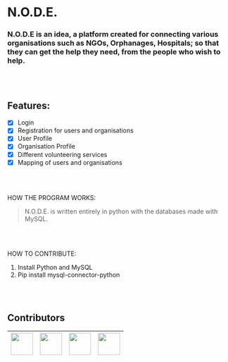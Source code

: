 # N.O.D.E.


### N.O.D.E is an idea, a platform created for connecting various organisations such as NGOs, Orphanages, Hospitals; so that they can get the help they need, from the people who wish to help. 
<br/>
<br/>

## Features:

- [x] Login
- [x] Registration for users and organisations
- [x] User Profile
- [x] Organisation Profile
- [x] Different volunteering services
- [x] Mapping of users and organisations

<br/>
<br/>

HOW THE PROGRAM WORKS:
> N.O.D.E. is written entirely in python with the databases made with MySQL. 
<br/>
<br/>

HOW TO CONTRIBUTE: 
1. Install Python and MySQL 
2. Pip install mysql-connector-python

<br/>
<br/>

## Contributors 
| [<img src="https://github.com/Deceptrax123.png?size=50" width="50"/>](https://github.com/Deceptrax123)| [<img src="https://github.com/yams2309.png?size=50" width="50"/>](https://github.com/yams2309) | [<img src="https://github.com/darthpegasus.png?size=50" width="50"/>](https://github.com/darthpegasus) | [<img src="https://github.com/ardentlyawesome.png?size=50" width="50"/>](https://github.com/ardentlyawesome) |
| -------- | -------- | -------- | -------- |

<br/>
<br/>
<br/>

